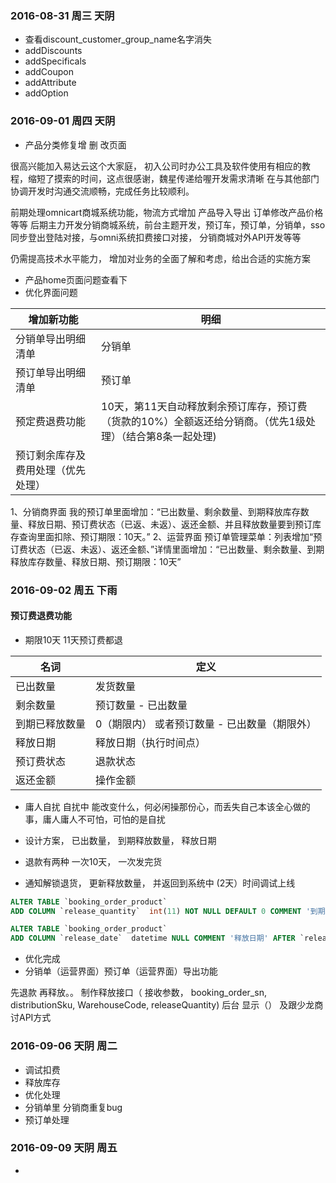 ### 2016-08-31 周三 天阴

- 查看discount_customer_group_name名字消失
- addDiscounts
- addSpecificals
- addCoupon
- addAttribute
- addOption

### 2016-09-01 周四 天阴
- 产品分类修复增 删 改页面

很高兴能加入易达云这个大家庭，
初入公司时办公工具及软件使用有相应的教程，缩短了摸索的时间，这点很感谢，魏星传递给喔开发需求清晰
 在与其他部门协调开发时沟通交流顺畅，完成任务比较顺利。

前期处理omnicart商城系统功能，物流方式增加 产品导入导出 订单修改产品价格等等
后期主力开发分销商城系统，前台主题开发，预订车，预订单，分销单，sso同步登出登陆对接，与omni系统扣费接口对接， 分销商城对外API开发等等

仍需提高技术水平能力， 增加对业务的全面了解和考虑，给出合适的实施方案

- 产品home页面问题查看下
- 优化界面问题


增加新功能 | 明细
---| ---
分销单导出明细清单 | 分销单
预订单导出明细清单 | 预订单
预定费退费功能 | 10天，第11天自动释放剩余预订库存，预订费（货款的10%）全额返还给分销商。（优先1级处理）（结合第8条一起处理)
预订剩余库存及费用处理（优先处理）|
1、分销商界面 
我的预订单里面增加：“已出数量、剩余数量、到期释放库存数量、释放日期、预订费状态（已返、未返）、返还金额、并且释放数量要到预订库存查询里面扣除、预订期限：10天。”
2、运营界面
预订单管理菜单：列表增加“预订费状态（已返、未返）、返还金额、”详情里面增加：“已出数量、剩余数量、到期释放库存数量、释放日期、预订期限：10天”


###  2016-09-02 周五 下雨

#### 预订费退费功能
- 期限10天 11天预订费都退

名词 | 定义
--- | ---
已出数量 | 发货数量
剩余数量 | 预订数量 - 已出数量
到期已释放数量 | 0（期限内） 或者预订数量 - 已出数量（期限外）
释放日期 | 释放日期（执行时间点）
预订费状态 | 退款状态
返还金额 | 操作金额


- 庸人自扰 自扰中 能改变什么，何必闲操那份心，而丢失自己本该全心做的事，庸人庸人不可怕，可怕的是自扰

- 设计方案， 已出数量， 到期释放数量， 释放日期 
- 退款有两种 一次10天， 一次发完货
- 通知解锁退货， 更新释放数量， 并返回到系统中
(2天）时间调试上线

```sql
ALTER TABLE `booking_order_product`
ADD COLUMN `release_quantity`  int(11) NOT NULL DEFAULT 0 COMMENT '到期释放数量' AFTER `refund_total`;

ALTER TABLE `booking_order_product`
ADD COLUMN `release_date`  datetime NULL COMMENT '释放日期' AFTER `release_quantity`;
```

- 优化完成
- 分销单（运营界面）预订单（运营界面）导出功能

先退款 再释放。。
制作释放接口（ 接收参数， booking_order_sn, distributionSku, WarehouseCode, releaseQuantity)
后台 显示（）
及跟少龙商讨API方式


### 2016-09-06 天阴 周二
- 调试扣费
- 释放库存
- 优化处理
- 分销单里 分销商重复bug
- 预订单处理


### 2016-09-09 天阴 周五
- 